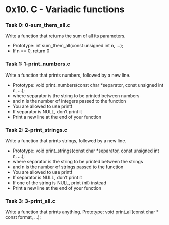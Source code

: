 # 0x10. C - Variadic functions

### Task 0: 0-sum_them_all.c
Write a function that returns the sum of all its parameters.
* Prototype: int sum_them_all(const unsigned int n, ...);
* If n == 0, return 0

### Task 1: 1-print_numbers.c
Write a function that prints numbers, followed by a new line.
* Prototype: void print_numbers(const char *separator, const unsigned int n, ...);
* where separator is the string to be printed between numbers
* and n is the number of integers passed to the function
* You are allowed to use printf
* If separator is NULL, don’t print it
* Print a new line at the end of your function

### Task 2: 2-print_strings.c
Write a function that prints strings, followed by a new line.
* Prototype: void print_strings(const char *separator, const unsigned int n, ...);
* where separator is the string to be printed between the strings
* and n is the number of strings passed to the function
* You are allowed to use printf
* If separator is NULL, don’t print it
* If one of the string is NULL, print (nil) instead
* Print a new line at the end of your function

### Task 3: 3-print_all.c
Write a function that prints anything.
Prototype: void print_all(const char * const format, ...);
